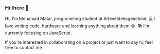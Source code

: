 ### Hi there 👋
Hi, I'm Mohamad Matar, programming student at Arteveldehogeschool.
💻 I love writing code, hardware and learning anything about them 😊.
📚 I’m currently focusing on JavaScript.


If you're interested in collaborating on a project or just want to say hi, feel free to contact me
